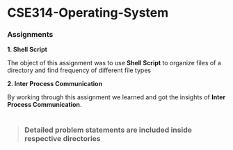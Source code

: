 # CSE314-Operating-System

<h3> Assignments </h3>

<strong>1. Shell Script</strong>
<p>The object of this assignment was to use <strong>Shell Script</strong> to organize files of a directory and find frequency of different file types</p>

<strong>2. Inter Process Communication</strong>
<p> By working through this assignment we learned and got the insights of <strong>Inter Process Communication</strong>.

<br>
<br>

> <h3>Detailed problem statements are included inside respective directories</h3>
